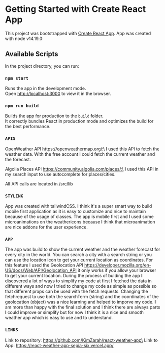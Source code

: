 # Getting Started with Create React App

This project was bootstrapped with [Create React App](https://github.com/facebook/create-react-app).
App was created with node v14.19.0
## Available Scripts

In the project directory, you can run:

### `npm start`

Runs the app in the development mode.\
Open [http://localhost:3000](http://localhost:3000) to view it in the browser.

### `npm run build`

Builds the app for production to the `build` folder.\
It correctly bundles React in production mode and optimizes the build for the best performance.

### `APIS`
OpenWeather API https://openweathermap.org/:\
I used this API to fetch the weather data. With the free account I could fetch the current weather and the forecast.

Algolia Places API https://community.algolia.com/places/:\
I used this API in my search input to use autocomplete for places/cities.

All API calls are located in /src/lib

### `STYLING`
App was created with tailwindCSS. I think it's a super smart way to build mobile first application as it is easy to customize and nice to maintain because of the usage of classes. The app is mobile first and I used some microanimations on the weathericons because I think that microanimation are nice addons for the user experience.

### `APP`
The app was build to show the current weather and the weather forecast for every city in the world. You can search a city with a search string or you can use the location icon to get your current location as coordinates. For this feature I used the Geolocation API https://developer.mozilla.org/en-US/docs/Web/API/Geolocation_API it only works if you allow your browser to get your current location. During the process of bulding the app I discovered a lot of ways to simplify my code at first I fetched the data in different ways and now I tried to change my code as simple as possible so that different props can be used with the fetch requests. Changing the fetchrequest to use both the searchTerm (string) and the coordinates of the geolocation (object) was a nice learning and helped to imporve my code. I am more than happy with the final solution and I think there are always parts I could improve or simplify but for now I think it is a nice and smooth weather app which is easy to use and to understand.
### `LINKS`
Link to repository: https://github.com/KimZarah/react-weather-app\
Link to App: https://react-weather-app-sepia-six.vercel.app/

